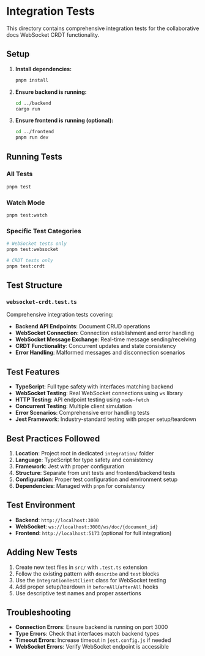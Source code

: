 # Integration Tests

This directory contains comprehensive integration tests for the collaborative docs WebSocket CRDT functionality.

## Setup

1. **Install dependencies:**
   ```bash
   pnpm install
   ```

2. **Ensure backend is running:**
   ```bash
   cd ../backend
   cargo run
   ```

3. **Ensure frontend is running (optional):**
   ```bash
   cd ../frontend
   pnpm run dev
   ```

## Running Tests

### All Tests
```bash
pnpm test
```

### Watch Mode
```bash
pnpm test:watch
```

### Specific Test Categories
```bash
# WebSocket tests only
pnpm test:websocket

# CRDT tests only
pnpm test:crdt
```

## Test Structure

### `websocket-crdt.test.ts`
Comprehensive integration tests covering:

- **Backend API Endpoints**: Document CRUD operations
- **WebSocket Connection**: Connection establishment and error handling
- **WebSocket Message Exchange**: Real-time message sending/receiving
- **CRDT Functionality**: Concurrent updates and state consistency
- **Error Handling**: Malformed messages and disconnection scenarios

## Test Features

- **TypeScript**: Full type safety with interfaces matching backend
- **WebSocket Testing**: Real WebSocket connections using `ws` library
- **HTTP Testing**: API endpoint testing using `node-fetch`
- **Concurrent Testing**: Multiple client simulation
- **Error Scenarios**: Comprehensive error handling tests
- **Jest Framework**: Industry-standard testing with proper setup/teardown

## Best Practices Followed

1. **Location**: Project root in dedicated `integration/` folder
2. **Language**: TypeScript for type safety and consistency
3. **Framework**: Jest with proper configuration
4. **Structure**: Separate from unit tests and frontend/backend tests
5. **Configuration**: Proper test configuration and environment setup
6. **Dependencies**: Managed with `pnpm` for consistency

## Test Environment

- **Backend**: `http://localhost:3000`
- **WebSocket**: `ws://localhost:3000/ws/doc/{document_id}`
- **Frontend**: `http://localhost:5173` (optional for full integration)

## Adding New Tests

1. Create new test files in `src/` with `.test.ts` extension
2. Follow the existing pattern with `describe` and `test` blocks
3. Use the `IntegrationTestClient` class for WebSocket testing
4. Add proper setup/teardown in `beforeAll`/`afterAll` hooks
5. Use descriptive test names and proper assertions

## Troubleshooting

- **Connection Errors**: Ensure backend is running on port 3000
- **Type Errors**: Check that interfaces match backend types
- **Timeout Errors**: Increase timeout in `jest.config.js` if needed
- **WebSocket Errors**: Verify WebSocket endpoint is accessible